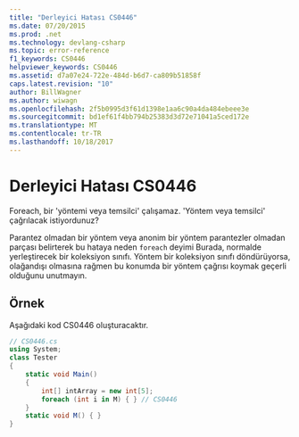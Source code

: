 ```yaml
---
title: "Derleyici Hatası CS0446"
ms.date: 07/20/2015
ms.prod: .net
ms.technology: devlang-csharp
ms.topic: error-reference
f1_keywords: CS0446
helpviewer_keywords: CS0446
ms.assetid: d7a07e24-722e-484d-b6d7-ca809b51858f
caps.latest.revision: "10"
author: BillWagner
ms.author: wiwagn
ms.openlocfilehash: 2f5b0995d3f61d1398e1aa6c90a4da484ebeee3e
ms.sourcegitcommit: bd1ef61f4bb794b25383d3d72e71041a5ced172e
ms.translationtype: MT
ms.contentlocale: tr-TR
ms.lasthandoff: 10/18/2017
---
```

# <a name="compiler-error-cs0446"></a>Derleyici Hatası CS0446
Foreach, bir 'yöntemi veya temsilci' çalışamaz. 'Yöntem veya temsilci' çağrılacak istiyordunuz?  
  
 Parantez olmadan bir yöntem veya anonim bir yöntem parantezler olmadan parçası belirterek bu hataya neden `foreach` deyimi Burada, normalde yerleştirecek bir koleksiyon sınıfı. Yöntem bir koleksiyon sınıfı döndürüyorsa, olağandışı olmasına rağmen bu konumda bir yöntem çağrısı koymak geçerli olduğunu unutmayın.  
  
## <a name="example"></a>Örnek  
 Aşağıdaki kod CS0446 oluşturacaktır.  
  
```csharp  
// CS0446.cs  
using System;  
class Tester   
{  
    static void Main()   
    {  
        int[] intArray = new int[5];  
        foreach (int i in M) { } // CS0446  
    }  
    static void M() { }  
}  
```
